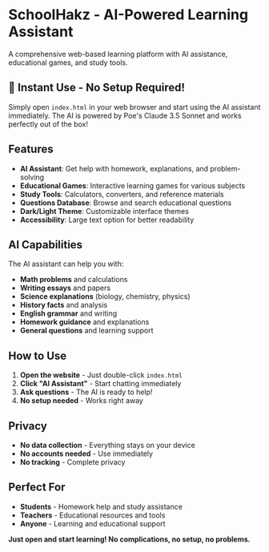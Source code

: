 # SchoolHakz - AI-Powered Learning Assistant

A comprehensive web-based learning platform with AI assistance, educational games, and study tools.

## 🚀 **Instant Use - No Setup Required!**

Simply open `index.html` in your web browser and start using the AI assistant immediately. The AI is powered by Poe's Claude 3.5 Sonnet and works perfectly out of the box!

## Features

- **AI Assistant**: Get help with homework, explanations, and problem-solving
- **Educational Games**: Interactive learning games for various subjects
- **Study Tools**: Calculators, converters, and reference materials
- **Questions Database**: Browse and search educational questions
- **Dark/Light Theme**: Customizable interface themes
- **Accessibility**: Large text option for better readability

## AI Capabilities

The AI assistant can help you with:
- **Math problems** and calculations
- **Writing essays** and papers
- **Science explanations** (biology, chemistry, physics)
- **History facts** and analysis
- **English grammar** and writing
- **Homework guidance** and explanations
- **General questions** and learning support

## How to Use

1. **Open the website** - Just double-click `index.html`
2. **Click "AI Assistant"** - Start chatting immediately
3. **Ask questions** - The AI is ready to help!
4. **No setup needed** - Works right away

## Privacy

- **No data collection** - Everything stays on your device
- **No accounts needed** - Use immediately
- **No tracking** - Complete privacy

## Perfect For

- **Students** - Homework help and study assistance
- **Teachers** - Educational resources and tools
- **Anyone** - Learning and educational support

**Just open and start learning! No complications, no setup, no problems.**

